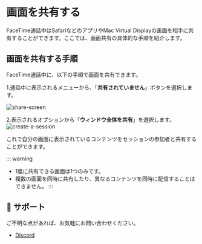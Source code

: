 # 画面を共有する

FaceTime通話中はSafariなどのアプリやMac Virtual Displayの画面を相手に共有することができます。ここでは、画面共有の具体的な手順を紹介します。

## 画面を共有する手順

FaceTime通話中に、以下の手順で画面を共有できます。

1.通話中に表示されるメニューから、「**共有されていません**」ボタンを選択します。

![share-screen](/share-screen-ja1.png)

2.表示されるオプションから「**ウィンドウ全体を共有**」を選択します。
![create-a-session](/share-screen-ja2.png)

これで自分の画面に表示されているコンテンツをセッションの参加者と共有することができます。

::: warning 
- 1度に共有できる画面は1つのみです。
- 複数の画面を同時に共有したり、異なるコンテンツを同時に配信することはできません。
::: 

## 📢 サポート
ご不明な点があれば、お気軽にお問い合わせください。
- [Discord](https://discord.gg/t5X6KZruQQ)